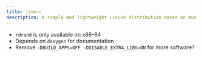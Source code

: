 ```yaml
---
title: json-c
description: A simple and lightweight Linux® distribution based on musl libc and toybox
---
```


- `rdrand` is only available on x86-64
- Depends on `doxygen` for documentation
- Remove `-DBUILD_APPS=OFF -DDISABLE_EXTRA_LIBS=ON` for more software?
